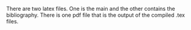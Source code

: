 There are two latex files. One is the main and the other contains the bibliography.
There is one pdf file that is the output of the compiled .tex files.
